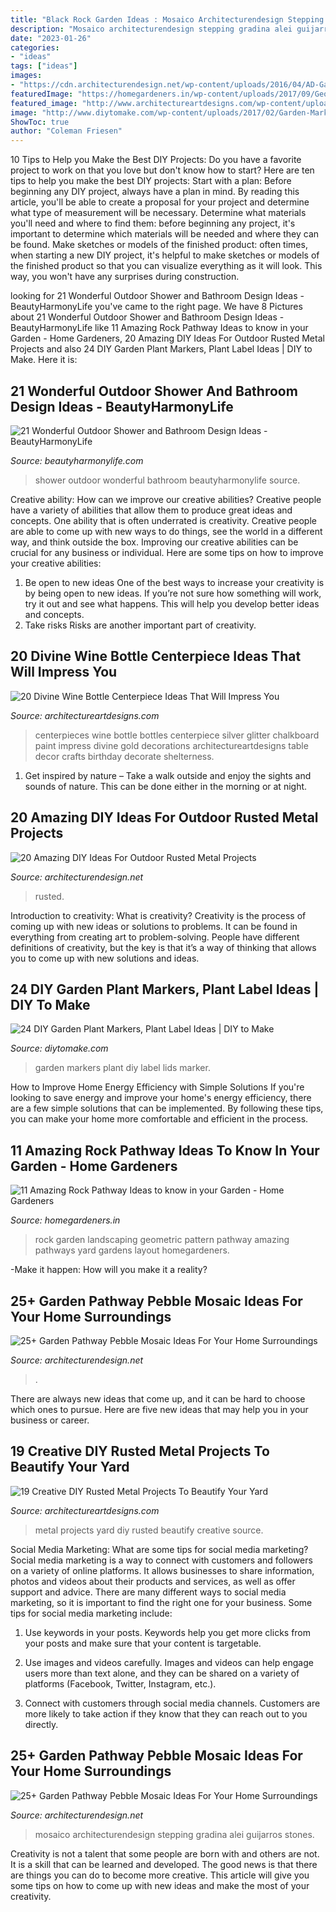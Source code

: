 ```yaml
---
title: "Black Rock Garden Ideas : Mosaico Architecturendesign Stepping Gradina Alei Guijarros Stones"
description: "Mosaico architecturendesign stepping gradina alei guijarros stones"
date: "2023-01-26"
categories:
- "ideas"
tags: ["ideas"]
images:
- "https://cdn.architecturendesign.net/wp-content/uploads/2016/04/AD-Garden-Pathway-Pebble-Mosaic-Ideas-For-Your-Home-29.jpg"
featuredImage: "https://homegardeners.in/wp-content/uploads/2017/09/Geometric-Pattern-1.jpg"
featured_image: "http://www.architectureartdesigns.com/wp-content/uploads/2016/10/17-10.jpg"
image: "http://www.diytomake.com/wp-content/uploads/2017/02/Garden-Marker-From-Can-Lids.jpg"
ShowToc: true
author: "Coleman Friesen"
---
```



10 Tips to Help you Make the Best DIY Projects:
Do you have a favorite project to work on that you love but don't know how to start? Here are ten tips to help you make the best DIY projects: 
Start with a plan: Before beginning any DIY project, always have a plan in mind. By reading this article, you'll be able to create a proposal for your project and determine what type of measurement will be necessary. Determine what materials you'll need and where to find them: before beginning any project, it's important to determine which materials will be needed and where they can be found. Make sketches or models of the finished product: often times, when starting a new DIY project, it's helpful to make sketches or models of the finished product so that you can visualize everything as it will look. This way, you won't have any surprises during construction.

	

		
looking for 21 Wonderful Outdoor Shower and Bathroom Design Ideas - BeautyHarmonyLife you've came to the right page. We have 8 Pictures about 21 Wonderful Outdoor Shower and Bathroom Design Ideas - BeautyHarmonyLife like 11 Amazing Rock Pathway Ideas to know in your Garden - Home Gardeners, 20 Amazing DIY Ideas For Outdoor Rusted Metal Projects and also 24 DIY Garden Plant Markers, Plant Label Ideas | DIY to Make. Here it is:
		
    
## 21 Wonderful Outdoor Shower And Bathroom Design Ideas - BeautyHarmonyLife

<img loading=lazy src="https://beautyharmonylife.com/wp-content/uploads/2013/10/4f4b317fb94ab.jpg" onerror="this.onerror=null;this.src='https://tse2.mm.bing.net/th?id=OIP.hkbEkrtD6laufFW0J3wJYQHaLI&amp;pid=15.1';" alt="21 Wonderful Outdoor Shower and Bathroom Design Ideas - BeautyHarmonyLife">

_Source: beautyharmonylife.com_

>shower outdoor wonderful bathroom beautyharmonylife source. 

	

Creative ability: How can we improve our creative abilities?
Creative people have a variety of abilities that allow them to produce great ideas and concepts. One ability that is often underrated is creativity. Creative people are able to come up with new ways to do things, see the world in a different way, and think outside the box. Improving our creative abilities can be crucial for any business or individual. Here are some tips on how to improve your creative abilities: 
1. Be open to new ideas
One of the best ways to increase your creativity is by being open to new ideas. If you’re not sure how something will work, try it out and see what happens. This will help you develop better ideas and concepts. 
2. Take risks
Risks are another important part of creativity.

    
## 20 Divine Wine Bottle Centerpiece Ideas That Will Impress You

<img loading=lazy src="http://www.architectureartdesigns.com/wp-content/uploads/2016/10/17-10.jpg" onerror="this.onerror=null;this.src='https://tse3.mm.bing.net/th?id=OIP.o5QKgf9amLJQTKv1pN0RYAHaJ4&amp;pid=15.1';" alt="20 Divine Wine Bottle Centerpiece Ideas That Will Impress You">

_Source: architectureartdesigns.com_

>centerpieces wine bottle bottles centerpiece silver glitter chalkboard paint impress divine gold decorations architectureartdesigns table decor crafts birthday decorate shelterness. 

	

1. Get inspired by nature – Take a walk outside and enjoy the sights and sounds of nature. This can be done either in the morning or at night.

    
## 20 Amazing DIY Ideas For Outdoor Rusted Metal Projects

<img loading=lazy src="https://cdn.architecturendesign.net/wp-content/uploads/2016/03/AD-Rusted-Metal-Projects-13.jpg" onerror="this.onerror=null;this.src='https://tse2.mm.bing.net/th?id=OIP._MK6xR5L8j2HPeiauWqB7QHaLG&amp;pid=15.1';" alt="20 Amazing DIY Ideas For Outdoor Rusted Metal Projects">

_Source: architecturendesign.net_

>rusted. 

	

Introduction to creativity: What is creativity?
Creativity is the process of coming up with new ideas or solutions to problems. It can be found in everything from creating art to problem-solving. People have different definitions of creativity, but the key is that it’s a way of thinking that allows you to come up with new solutions and ideas.

    
## 24 DIY Garden Plant Markers, Plant Label Ideas | DIY To Make

<img loading=lazy src="http://www.diytomake.com/wp-content/uploads/2017/02/Garden-Marker-From-Can-Lids.jpg" onerror="this.onerror=null;this.src='https://tse4.mm.bing.net/th?id=OIP.Pdizt-vriRN4qK2GgRrg0QHaKS&amp;pid=15.1';" alt="24 DIY Garden Plant Markers, Plant Label Ideas | DIY to Make">

_Source: diytomake.com_

>garden markers plant diy label lids marker. 

	

How to Improve Home Energy Efficiency with Simple Solutions
If you're looking to save energy and improve your home's energy efficiency, there are a few simple solutions that can be implemented. By following these tips, you can make your home more comfortable and efficient in the process.

    
## 11 Amazing Rock Pathway Ideas To Know In Your Garden - Home Gardeners

<img loading=lazy src="https://homegardeners.in/wp-content/uploads/2017/09/Geometric-Pattern-1.jpg" onerror="this.onerror=null;this.src='https://tse3.mm.bing.net/th?id=OIP.jwQZR6I4YMJJCaY29hbCSQHaLK&amp;pid=15.1';" alt="11 Amazing Rock Pathway Ideas to know in your Garden - Home Gardeners">

_Source: homegardeners.in_

>rock garden landscaping geometric pattern pathway amazing pathways yard gardens layout homegardeners. 

	

-Make it happen: How will you make it a reality?

    
## 25+ Garden Pathway Pebble Mosaic Ideas For Your Home Surroundings

<img loading=lazy src="https://cdn.architecturendesign.net/wp-content/uploads/2016/04/AD-Garden-Pathway-Pebble-Mosaic-Ideas-For-Your-Home-18.jpg" onerror="this.onerror=null;this.src='https://tse1.mm.bing.net/th?id=OIP.7LK2EEKIblCJhNEiuSfIBwHaK4&amp;pid=15.1';" alt="25+ Garden Pathway Pebble Mosaic Ideas For Your Home Surroundings">

_Source: architecturendesign.net_

>. 

	

There are always new ideas that come up, and it can be hard to choose which ones to pursue. Here are five new ideas that may help you in your business or career.

    
## 19 Creative DIY Rusted Metal Projects To Beautify Your Yard

<img loading=lazy src="http://www.architectureartdesigns.com/wp-content/uploads/2016/05/8-30.jpg" onerror="this.onerror=null;this.src='https://tse1.mm.bing.net/th?id=OIP.raMjmZuV-PXW5Mj0a8rHjwHaJ4&amp;pid=15.1';" alt="19 Creative DIY Rusted Metal Projects To Beautify Your Yard">

_Source: architectureartdesigns.com_

>metal projects yard diy rusted beautify creative source. 

	

Social Media Marketing: What are some tips for social media marketing?
Social media marketing is a way to connect with customers and followers on a variety of online platforms. It allows businesses to share information, photos and videos about their products and services, as well as offer support and advice. There are many different ways to social media marketing, so it is important to find the right one for your business. Some tips for social media marketing include:
1. Use keywords in your posts. Keywords help you get more clicks from your posts and make sure that your content is targetable.

2. Use images and videos carefully. Images and videos can help engage users more than text alone, and they can be shared on a variety of platforms (Facebook, Twitter, Instagram, etc.).

3. Connect with customers through social media channels. Customers are more likely to take action if they know that they can reach out to you directly.

    
## 25+ Garden Pathway Pebble Mosaic Ideas For Your Home Surroundings

<img loading=lazy src="https://cdn.architecturendesign.net/wp-content/uploads/2016/04/AD-Garden-Pathway-Pebble-Mosaic-Ideas-For-Your-Home-29.jpg" onerror="this.onerror=null;this.src='https://tse4.mm.bing.net/th?id=OIP.vdB9CNQZWEWDu8ey18-bQwHaOH&amp;pid=15.1';" alt="25+ Garden Pathway Pebble Mosaic Ideas For Your Home Surroundings">

_Source: architecturendesign.net_

>mosaico architecturendesign stepping gradina alei guijarros stones. 

	

Creativity is not a talent that some people are born with and others are not. It is a skill that can be learned and developed. The good news is that there are things you can do to become more creative. This article will give you some tips on how to come up with new ideas and make the most of your creativity.


